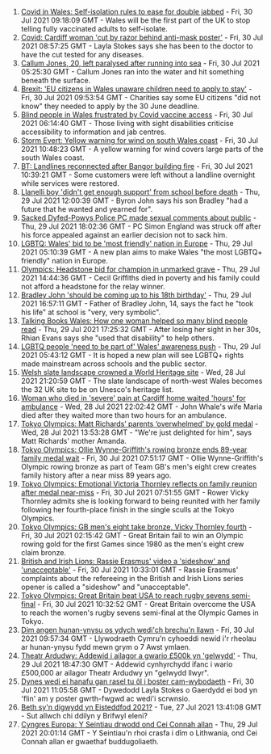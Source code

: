 1. [Covid in Wales: Self-isolation rules to ease for double jabbed](https://www.bbc.co.uk/news/uk-wales-politics-58013131) - Fri, 30 Jul 2021 09:18:09 GMT - Wales will be the first part of the UK to stop telling fully vaccinated adults to self-isolate.
2. [Covid: Cardiff woman 'cut by razor behind anti-mask poster'](https://www.bbc.co.uk/news/uk-wales-58020985) - Fri, 30 Jul 2021 08:57:25 GMT - Layla Stokes says she has been to the doctor to have the cut tested for any diseases.
3. [Callum Jones, 20, left paralysed after running into sea](https://www.bbc.co.uk/news/uk-wales-58009262) - Fri, 30 Jul 2021 05:25:30 GMT - Callum Jones ran into the water and hit something beneath the surface.
4. [Brexit: 'EU citizens in Wales unaware children need to apply to stay'](https://www.bbc.co.uk/news/uk-wales-58015546) - Fri, 30 Jul 2021 09:53:54 GMT - Charities say some EU citizens "did not know" they needed to apply by the 30 June deadline.
5. [Blind people in Wales frustrated by Covid vaccine access](https://www.bbc.co.uk/news/uk-wales-58013982) - Fri, 30 Jul 2021 06:14:40 GMT - Those living with sight disabilities criticise accessibility to information and jab centres.
6. [Storm Evert: Yellow warning for wind on south Wales coast](https://www.bbc.co.uk/news/uk-wales-58023667) - Fri, 30 Jul 2021 10:48:23 GMT - A yellow warning for wind covers large parts of the south Wales coast.
7. [BT: Landlines reconnected after Bangor building fire](https://www.bbc.co.uk/news/uk-wales-58025442) - Fri, 30 Jul 2021 10:39:21 GMT - Some customers were left without a landline overnight while services were restored.
8. [Llanelli boy 'didn't get enough support' from school before death](https://www.bbc.co.uk/news/uk-wales-58011859) - Thu, 29 Jul 2021 12:00:39 GMT - Byron John says his son Bradley "had a future that he wanted and yearned for".
9. [Sacked Dyfed-Powys Police PC made sexual comments about public](https://www.bbc.co.uk/news/uk-wales-58018185) - Thu, 29 Jul 2021 18:02:36 GMT - PC Simon England was struck off after his force appealed against an earlier decision not to sack him.
10. [LGBTQ: Wales' bid to be 'most friendly' nation in Europe](https://www.bbc.co.uk/news/uk-wales-57986732) - Thu, 29 Jul 2021 05:10:39 GMT - A new plan aims to make Wales "the most LGBTQ+ friendly" nation in Europe.
11. [Olympics: Headstone bid for champion in unmarked grave](https://www.bbc.co.uk/news/uk-wales-58008948) - Thu, 29 Jul 2021 14:44:36 GMT - Cecil Griffiths died in poverty and his family could not afford a headstone for the relay winner.
12. [Bradley John 'should be coming up to his 18th birthday'](https://www.bbc.co.uk/news/uk-wales-58019640) - Thu, 29 Jul 2021 16:57:11 GMT - Father of Bradley John, 14, says the fact he "took his life" at school is "very, very symbolic".
13. [Talking Books Wales: How one woman helped so many blind people read](https://www.bbc.co.uk/news/uk-wales-58018316) - Thu, 29 Jul 2021 17:25:32 GMT - After losing her sight in her 30s, Rhian Evans says she "used that disability" to help others.
14. [LGBTQ people 'need to be part of' Wales' awareness push](https://www.bbc.co.uk/news/uk-wales-58001743) - Thu, 29 Jul 2021 05:43:12 GMT - It is hoped a new plan will see LGBTQ+ rights made mainstream across schools and the public sector.
15. [Welsh slate landscape crowned a World Heritage site](https://www.bbc.co.uk/news/uk-wales-58007018) - Wed, 28 Jul 2021 21:20:59 GMT - The slate landscape of north-west Wales becomes the 32 UK site to be on Unesco's heritage list.
16. [Woman who died in 'severe' pain at Cardiff home waited 'hours' for ambulance](https://www.bbc.co.uk/news/uk-wales-58006259) - Wed, 28 Jul 2021 22:02:42 GMT - John Whale's wife Maria died after they waited more than two hours for an ambulance.
17. [Tokyo Olympics: Matt Richards’ parents ‘overwhelmed’ by gold medal](https://www.bbc.co.uk/news/uk-wales-57999903) - Wed, 28 Jul 2021 13:53:28 GMT - "We're just delighted for him", says Matt Richards' mother Amanda.
18. [Tokyo Olympics: Ollie Wynne-Griffith's rowing bronze ends 89-year family medal wait](https://www.bbc.co.uk/sport/olympics/58023878) - Fri, 30 Jul 2021 07:51:17 GMT - Ollie Wynne-Griffith's Olympic rowing bronze as part of Team GB's men's eight crew creates family history after a near miss 89 years ago.
19. [Tokyo Olympics: Emotional Victoria Thornley reflects on family reunion after medal near-miss](https://www.bbc.co.uk/sport/av/olympics/58023958) - Fri, 30 Jul 2021 07:51:55 GMT - Rower Vicky Thornley admits she is looking forward to being reunited with her family following her fourth-place finish in the single sculls at the Tokyo Olympics.
20. [Tokyo Olympics: GB men's eight take bronze, Vicky Thornley fourth](https://www.bbc.co.uk/sport/olympics/58021565) - Fri, 30 Jul 2021 02:15:42 GMT - Great Britain fail to win an Olympic rowing gold for the first Games since 1980 as the men's eight crew claim bronze.
21. [British and Irish Lions: Rassie Erasmus' video a 'sideshow' and 'unacceptable'](https://www.bbc.co.uk/sport/rugby-union/58025942) - Fri, 30 Jul 2021 10:33:01 GMT - Rassie Erasmus' complaints about the refereeing in the British and Irish Lions series opener is called a "sideshow" and "unacceptable".
22. [Tokyo Olympics: Great Britain beat USA to reach rugby sevens semi-final](https://www.bbc.co.uk/sport/olympics/58027501) - Fri, 30 Jul 2021 10:32:52 GMT - Great Britain overcome the USA to reach the women's rugby sevens semi-final at the Olympic Games in Tokyo.
23. [Dim angen hunan-ynysu os ydych wedi'ch brechu'n llawn](https://www.bbc.co.uk/newyddion/58019282) - Fri, 30 Jul 2021 09:57:34 GMT - Llywodraeth Cymru'n cyhoeddi newid i'r rheolau ar hunan-ynysu fydd mewn grym o 7 Awst ymlaen.
24. [Theatr Ardudwy: Addewid i ailagor a gwario £500k yn 'gelwydd'](https://www.bbc.co.uk/newyddion/58003945) - Thu, 29 Jul 2021 18:47:30 GMT - Addewid cynhyrchydd ifanc i wario £500,000 ar ailagor Theatr Ardudwy yn "gelwydd llwyr".
25. [Dynes wedi ei hanafu gan rasel tu ôl i boster cam-wybodaeth](https://www.bbc.co.uk/newyddion/58026942) - Fri, 30 Jul 2021 11:05:58 GMT - Dywedodd Layla Stokes o Gaerdydd ei bod yn 'flin' am y poster gwrth-fwgwd ac wedi'i scrwnsio.
26. [Beth sy'n digwydd yn Eisteddfod 2021?](https://www.bbc.co.uk/newyddion/57984353) - Tue, 27 Jul 2021 13:41:08 GMT - Sut allwch chi ddilyn y Brifwyl eleni?
27. [Cyngres Europa: Y Seintiau drwodd ond Cei Connah allan](https://www.bbc.co.uk/newyddion/58003948) - Thu, 29 Jul 2021 20:01:14 GMT - Y Seintiau'n rhoi crasfa i dîm o Lithwania, ond Cei Connah allan er gwaethaf buddugoliaeth.
